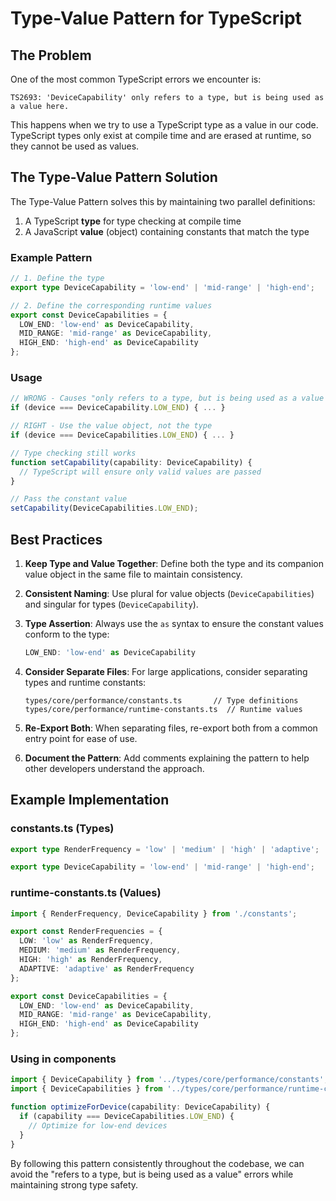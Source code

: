 
# Type-Value Pattern for TypeScript

## The Problem

One of the most common TypeScript errors we encounter is:

```
TS2693: 'DeviceCapability' only refers to a type, but is being used as a value here.
```

This happens when we try to use a TypeScript type as a value in our code. TypeScript types only exist at compile time and are erased at runtime, so they cannot be used as values.

## The Type-Value Pattern Solution

The Type-Value Pattern solves this by maintaining two parallel definitions:

1. A TypeScript **type** for type checking at compile time
2. A JavaScript **value** (object) containing constants that match the type

### Example Pattern

```typescript
// 1. Define the type
export type DeviceCapability = 'low-end' | 'mid-range' | 'high-end';

// 2. Define the corresponding runtime values
export const DeviceCapabilities = {
  LOW_END: 'low-end' as DeviceCapability,
  MID_RANGE: 'mid-range' as DeviceCapability,
  HIGH_END: 'high-end' as DeviceCapability
};
```

### Usage

```typescript
// WRONG - Causes "only refers to a type, but is being used as a value here" error
if (device === DeviceCapability.LOW_END) { ... }

// RIGHT - Use the value object, not the type
if (device === DeviceCapabilities.LOW_END) { ... }

// Type checking still works
function setCapability(capability: DeviceCapability) {
  // TypeScript will ensure only valid values are passed
}

// Pass the constant value
setCapability(DeviceCapabilities.LOW_END);
```

## Best Practices

1. **Keep Type and Value Together**: Define both the type and its companion value object in the same file to maintain consistency.

2. **Consistent Naming**: Use plural for value objects (`DeviceCapabilities`) and singular for types (`DeviceCapability`).

3. **Type Assertion**: Always use the `as` syntax to ensure the constant values conform to the type:
   ```typescript
   LOW_END: 'low-end' as DeviceCapability
   ```

4. **Consider Separate Files**: For large applications, consider separating types and runtime constants:
   ```
   types/core/performance/constants.ts       // Type definitions 
   types/core/performance/runtime-constants.ts  // Runtime values
   ```

5. **Re-Export Both**: When separating files, re-export both from a common entry point for ease of use.

6. **Document the Pattern**: Add comments explaining the pattern to help other developers understand the approach.

## Example Implementation

### constants.ts (Types)
```typescript
export type RenderFrequency = 'low' | 'medium' | 'high' | 'adaptive';

export type DeviceCapability = 'low-end' | 'mid-range' | 'high-end';
```

### runtime-constants.ts (Values)
```typescript
import { RenderFrequency, DeviceCapability } from './constants';

export const RenderFrequencies = {
  LOW: 'low' as RenderFrequency,
  MEDIUM: 'medium' as RenderFrequency,
  HIGH: 'high' as RenderFrequency,
  ADAPTIVE: 'adaptive' as RenderFrequency
};

export const DeviceCapabilities = {
  LOW_END: 'low-end' as DeviceCapability,
  MID_RANGE: 'mid-range' as DeviceCapability,
  HIGH_END: 'high-end' as DeviceCapability
};
```

### Using in components
```typescript
import { DeviceCapability } from '../types/core/performance/constants';
import { DeviceCapabilities } from '../types/core/performance/runtime-constants';

function optimizeForDevice(capability: DeviceCapability) {
  if (capability === DeviceCapabilities.LOW_END) {
    // Optimize for low-end devices
  }
}
```

By following this pattern consistently throughout the codebase, we can avoid the "refers to a type, but is being used as a value" errors while maintaining strong type safety.
